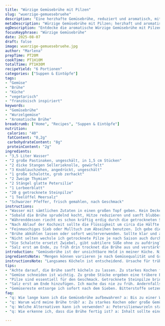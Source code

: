 ```yaml
---
title: "Würzige Gemüsebrühe mit Pilzen"
slug: "wuerzige-gemuesebruehe"
description: "Eine herzhafte Gemüsebrühe, reduziert und aromatisch, mit leicht veränderten Zutaten wie Pastinaken und Sellerieknolle anstelle von Lauch und Zwiebel. Getrocknete Steinpilze geben umami Tiefe, ergänzt durch Thymian und frische Lorbeerblätter. Das langsame Köcheln erlaubt volle Aromafreisetzung, während das Sieben alle Trübstoffe entfernt. Resultiert in etwa 1,5 Litern konzentrierter Brühe mit sattem Geschmack, die man vielseitig als Basis für Suppen, Saucen oder Eintöpfe nutzen kann."
metaDescription: "Würzige Gemüsebrühe mit Pilzen; herzhaft und aromatisch, ideal für Suppen und Saucen"
ogDescription: "Entdecke die aromatische Würzige Gemüsebrühe mit Pilzen; eine köstliche Basis für deine Gerichte"
focusKeyphrase: "Würzige Gemüsebrühe"
date: 2025-08-07
draft: false
image: wuerzige-gemuesebruehe.jpg
author: "Marlena"
prepTime: PT20M
cookTime: PT1H10M
totalTime: PT1H30M
recipeYield: "6 Portionen"
categories: ["Suppen & Eintöpfe"]
tags:
- "Gemüse"
- "Brühe"
- "Küche"
- "vegetarisch"
- "französisch inspiriert"
keywords:
- "Gemüsebrühe"
- "Wurzelgemüse"
- "Aromatische Brühe"
breadcrumb: ["Home", "Recipes", "Suppen & Eintöpfe"]
nutrition: 
 calories: "40"
 fatContent: "0,2g"
 carbohydrateContent: "8g"
 proteinContent: "2g"
ingredients:
- "3,5 Liter Wasser"
- "2 große Pastinaken, ungeschält, in 1,5 cm Stücken"
- "2 dicke Stangen Sellerieknolle, gewürfelt"
- "3 Knoblauchzehen, angedrückt, ungeschält"
- "1 große Schalotte, grob zerhackt"
- "2 Zweige Thymian"
- "2 Stängel glatte Petersilie"
- "1 Lorbeerblatt"
- "20 g getrocknete Steinpilze"
- "1 Teelöffel Meersalz"
- "Schwarzer Pfeffer, frisch gemahlen, nach Geschmack"
instructions:
- "Wasser mit sämtlichen Zutaten in einen großen Topf geben. Kein Deckel, damit die Aromen konzentrieren können. Langsam aufkochen lassen. Achtung, nicht zu hoch, sonst trübt die Brühe."
- "Sobald die Brühe sprudelnd kocht, Hitze reduzieren und sanft blubbern lassen. Ungefähr 65 bis 75 Minuten. Dabei gelegentlich mit einem Schaumlöffel den aufsteigenden Schaum abschöpfen, das sorgt für Klarheit."
- "Währenddessen riecht es schon kräftig erdig durch die getrockneten Steinpilze. Pastinaken geben eine süßliche Note, deutlich anders als die üblichen Karotten."
- "Nach Ablauf der Kochzeit sollte die Flüssigkeit um circa die Hälfte reduziert sein. Die Brühe glänzt leicht ölig, schlieren lassen auf eine reiche Substanz schließen."
- "Feinmaschiges Sieb oder Mulltuch zum Abseihen benutzen. Ich gebe die Gemüse-Masse nicht zurück, denn sie ist ausgelaugt, bitter wird's sonst. Einmal die Brühe durchdrücken, um keine Flüssigkeit zu verschwenden."
- "Brühe abkühlen lassen oder sofort weiterverwenden. Sollte klar und aromatisch sein, leicht trüb wie ein Wald-Pilsner Bier. Wenn nicht, zu viel Hitze oder zu grober Schnitt der Zutaten meistens schuld."
- "Nicht selten wechsle ich getrocknete Pilze je nach Saison auch durch getrocknete Morcheln. Passt super, komplett andere Geschmacksdimension. Statt Pastinaken lassen sich auch Petersilienwurzeln nehmen für mehr Würze."
- "Die Schalotte ersetzt Zwiebel, gibt subtilere Süße ohne zu aufdringlich zu sein. Knoblauch bleibt, aber ziehe ihn immer an, damit er nicht bitter wird."
- "Salz erst am Ende, zu früh drin trocknet die Brühe aus und verstärkt bittere Aromen. Kochzeit schwankt je nach Hitze und Topf. Ich höre auf, wenn die Kräuter nicht mehr frisch riechen und die Flüssigkeit sichtbar eindickt."
introduction: "Gemüsebrühe ist der unsichtbare Held in meiner Küche. Nicht bloß Aufguss, sondern der Geschmacksträger, der eine Suppe erst lebendig macht. Ich habe gelernt, dass die Auswahl des Wurzelgemüses zählt, genauso wie die Kräuter. Pastinaken bringen eine süße Tiefe, Sellerieknolle bringt Erdigkeitsnoten und sorgt für die nötige Substanz. Die Pilze? Ohne die gibt es keinen umami Kick. Die klassische Zwiebel habe ich oft gegen Schalotten getauscht, weil sie feiner schmecken und weniger aufdringlich werden. Das langsame Reduzieren bei mittlerer Hitze statt wildem Kochen macht den Unterschied. Geräusche von sanft blubbernder Flüssigkeit, der Duft nach Wald und Kräutern, das ist für mich der Moment, wo ich weiß, die Brühe nimmt Form an. Dazu die geduldige Arbeit des Schaumlöffelns für Klarheit und Tiefe. Das Rezept folgt meiner Routine, die ich mit vielen Versuchen perfektioniert habe, und vielleicht auch anderen helfen kann, ihre Basis aufzubauen."
ingredientsNote: "Mengen können variieren je nach Gemüsequalität und Größe. Pastinaken und Sellerieknolle sorgen für Süße und Erdigkeitsbalance, wodurch die Brühe ordentlich Körper bekommt. Getrocknete Steinpilze sind unverzichtbar für den gewohnten Pilzgeschmack, frische gehen auch, aber dann reduziere ich die Menge, da frische Pilze weniger intensiv sind. Statt Schalotte kann man eine kleine weiße Zwiebel nehmen, aber ich empfehle sanftere Varianten. Achtung bei Knoblauch: lieber zwischen Kooperationieren und angebranntem Geschmack unterscheiden, nicht zu lange mitkochen lassen. Kräuter immer frisch, getrocknete Kräuter sind okay, dann allerdings nur halb so viel verwenden. Lorbeerblatt bitte gut sichtbar lassen beim Sieben, sonst bitter. Ein Hauch Salz vor dem Kochen ist optional, besser zum Schluss abschmecken. Wer glutenfrei kocht kann sorgenfrei probieren, da keine glutenhaltigen Zutaten drin sind."
instructionsNote: "Langsames Köcheln ist entscheidend. Ursache für trübe Brühe ist oft zu starkes Kochen oder zu starkes Rühren. Ich nutze möglichst weiten Topf ohne Deckel, damit Wasser verdampft und Aromen sich konzentrieren. Der Schaum wird regelmäßig abgeschöpft, das sorgt für eine klarere Brühe – keine Geduld hier, das vernachlässige ich nicht. Das Sieben kann man mit Sieb und Tuch machen, je feiner umso klarer, aber immer auf den Geschmack achten, auch wenn ein bisschen Trübung die Brühe nicht schlechter macht. Nach dem Sieben die Gemüsereste aktiv entsorgen, nie mitverarbeiten, sonst Bitterstoffe. Brühe kann man einfrieren in Portionen, halte ich so vor für spontane Suppen. Vor dem Gebrauch nochmal leicht erwärmen und abschmecken. Für mehr Schärfe kann man einen Lauchzwiebelgrün-Schnitt beim letzten Kochen kurz mitziehen lassen oder etwas frischen Ingwer."
tips:
- "Achte darauf, die Brühe sanft köcheln zu lassen. Zu starkes Kochen führt zu Trübung. Ich benutze einen breiten Topf ohne Deckel. Das ermöglicht Verdampfung; Aromen konzentrieren sich dadurch."
- "Gemüse schneiden ist wichtig. Zu grobe Stücke ergeben eine trübere Brühe. Ich schneide Pastinaken und Sellerie in gleichmäßige 1,5 cm Stücke. Das sorgt für ein besseres Aroma und auch eine schönere Klarheit."
- "Pilze sind essentiell für den Geschmack. Getrocknete Steinpilze bringen Umami. Manchmal ersetze ich sie mit getrockneten Morcheln. Unterschiedliche Pilze sorgen für verschiedene Geschmäcker. Frische Pilze sind eine Option, aber sie benötigen weniger."
- "Salz erst am Ende hinzufügen. Ich mache das nie zu früh. Andernfalls wird die Brühe bitter. Ein Hauch vorab ist okay. Teste die Brühe vor dem Servieren; ich schmecke immer nach."
- "Gemüsereste entsorge ich sofort nach dem Sieben. Bitterstoffe setzen sonst in die klare Brühe über. Es ist wichtig, wirklich nichts wiederzuverwenden. Einfrieren der Brühe in Portionen; ich spare immer. Ideal für spontane Einsätze."
faq:
- "q: Wie lange kann ich die Gemüsebrühe aufbewahren? a: Bis zu einer Woche im Kühlschrank. Einfrieren ist auch eine Lösung. Portionen am besten für schnellen Einsatz."
- "q: Warum wird meine Brühe trüb? a: Zu starkes Kochen oder große Gemüsestücke sind oft schuld. Achte auf gleichmäßige Schnitte. Sanft kochen."
- "q: Welche Alternativen kann ich verwenden? a: Petersilienwurzeln statt Pastinaken sind spannend. Das gibt einen anderen Geschmack. Versuche auch andere Kräuter."
- "q: Wie erkenne ich, dass die Brühe fertig ist? a: Inhalt sollte eindicken. Aromen sind klar und intensiv. Wenn die Kräuter nicht mehr frisch riechen; dann abschalten."

---
```


